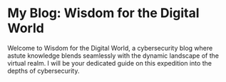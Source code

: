 # My Blog: Wisdom for the Digital World 
Welcome to Wisdom for the Digital World, a cybersecurity blog where astute knowledge blends seamlessly with the dynamic landscape of the virtual realm. I will be your dedicated guide on this expedition into the depths of cybersecurity.
